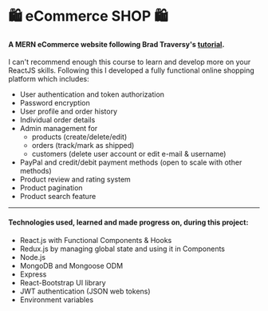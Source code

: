 # 🛍 eCommerce SHOP 🛍

#### A **MERN** eCommerce website following Brad Traversy's [tutorial](https://www.udemy.com/course/mern-ecommerce/).

I can't recommend enough this course to learn and develop more on your ReactJS skills. Following this I developed a fully functional online shopping platform which includes:

- User authentication and token authorization
- Password encryption
- User profile and order history
- Individual order details
- Admin management for
  - products (create/delete/edit)
  - orders (track/mark as shipped)
  - customers (delete user account or edit e-mail & username)
- PayPal and credit/debit payment methods (open to scale with other methods)
- Product review and rating system
- Product pagination
- Product search feature

---

#### Technologies used, learned and made progress on, during this project:

- React.js with Functional Components & Hooks
- Redux.js by managing global state and using it in Components
- Node.js
- MongoDB and Mongoose ODM
- Express
- React-Bootstrap UI library
- JWT authentication (JSON web tokens)
- Environment variables
